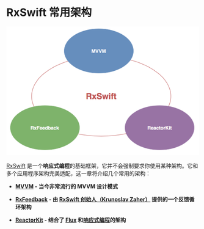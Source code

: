 # RxSwift 常用架构

![](/assets/Architecture/Architecture.png)

[RxSwift] 是一个**响应式编程**的基础框架，它并不会强制要求你使用某种架构。它和多个应用程序架构完美适配，这一章将介绍几个常用的架构：

* **[MVVM](architecture/mvvm.md) - 当今非常流行的 MVVM 设计模式**

* **[RxFeedback](architecture/rxfeedback.md) - 由 [RxSwift 创始人（Krunoslav Zaher）] 提供的一个反馈循环架构**

* **[ReactorKit](architecture/reactorkit.md) - 结合了 [Flux] 和[响应式编程]的架构**


[RxSwift]:https://github.com/ReactiveX/RxSwift
[RxSwift 创始人（Krunoslav Zaher）]:https://github.com/kzaher
[Flux]:https://facebook.github.io/flux/
[响应式编程]:https://zh.wikipedia.org/wiki/响应式编程

